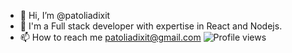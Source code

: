 - 👋 Hi, I’m @patoliadixit
- 👀 I'm a Full stack developer with expertise in React and Nodejs.
- 📫 How to reach me patoliadixit@gmail.com
![Profile views](https://gpvc.arturio.dev/Naereen)
<!---
patoliadixit/patoliadixit is a ✨ special ✨ repository because its `README.md` (this file) appears on your GitHub profile.
You can click the Preview link to take a look at your changes.
--->
